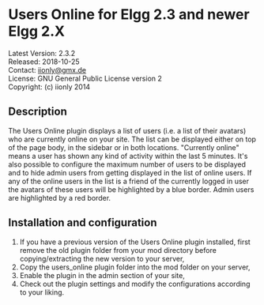 Users Online for Elgg 2.3 and newer Elgg 2.X
============================================

Latest Version: 2.3.2  
Released: 2018-10-25  
Contact: iionly@gmx.de  
License: GNU General Public License version 2  
Copyright: (c) iionly 2014


Description
-----------

The Users Online plugin displays a list of users (i.e. a list of their avatars) who are currently online on your site. The list can be displayed either on top of the page body, in the sidebar or in both locations. "Currently online" means a user has shown any kind of activity within the last 5 minutes. It's also possible to configure the maximum number of users to be displayed and to hide admin users from getting displayed in the list of online users. If any of the online users in the list is a friend of the currently logged in user the avatars of these users will be highlighted by a blue border. Admin users are highlighted by a red border.


Installation and configuration
------------------------------

1. If you have a previous version of the Users Online plugin installed, first remove the old plugin folder from your mod directory before copying/extracting the new version to your server,
2. Copy the users_online plugin folder into the mod folder on your server,
3. Enable the plugin in the admin section of your site,
4. Check out the plugin settings and modify the configurations according to your liking.
